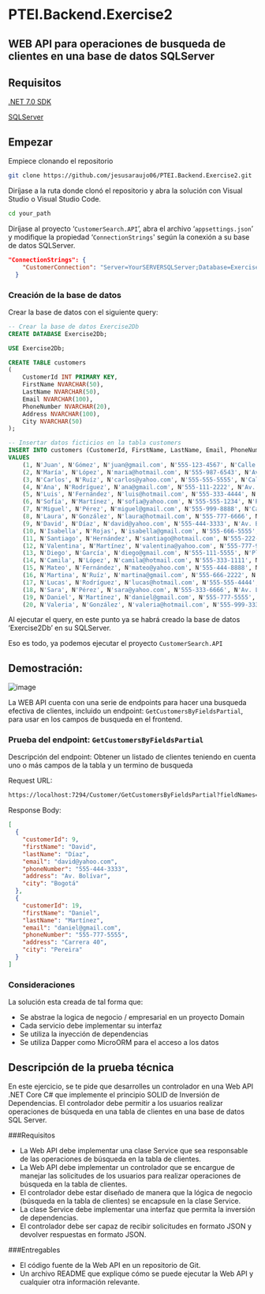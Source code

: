 # **PTEI.Backend.Exercise2**
## WEB API para operaciones de busqueda de clientes en una base de datos SQLServer
## Requisitos

[.NET 7.0 SDK](https://dotnet.microsoft.com/download/dotnet/7.0)

[SQLServer](https://www.microsoft.com/es-es/sql-server/sql-server-downloads)

## Empezar

Empiece clonando el repositorio

```bash
git clone https://github.com/jesusaraujo06/PTEI.Backend.Exercise2.git
```

Diríjase a la ruta donde clonó el repositorio y abra la solución con Visual Studio o Visual Studio Code.

```bash
cd your_path
```

Diríjase al proyecto ‘`CustomerSearch.API`’, abra el archivo ‘`appsettings.json`’ y modifique la propiedad ‘`ConnectionStrings`' según la conexión a su base de datos SQLServer.

```json
"ConnectionStrings": {
    "CustomerConnection": "Server=YourSERVERSQLServer;Database=Exercise2Db;User Id=root;Password=root123; Integrated Security=True; TrustServerCertificate=True;"
  }
```

### Creación de la base de datos

Crear la base de datos con el siguiente query:
```sql
-- Crear la base de datos Exercise2Db
CREATE DATABASE Exercise2Db;

USE Exercise2Db;

CREATE TABLE customers
(
    CustomerId INT PRIMARY KEY,
    FirstName NVARCHAR(50),
    LastName NVARCHAR(50),
    Email NVARCHAR(100),
    PhoneNumber NVARCHAR(20),
    Address NVARCHAR(100),
    City NVARCHAR(50)
);

-- Insertar datos ficticios en la tabla customers
INSERT INTO customers (CustomerId, FirstName, LastName, Email, PhoneNumber, Address, City)
VALUES
    (1, N'Juan', N'Gómez', N'juan@gmail.com', N'555-123-4567', N'Calle 123', N'Bogotá'),
    (2, N'María', N'López', N'maria@hotmail.com', N'555-987-6543', N'Avenida Principal', N'Medellín'),
    (3, N'Carlos', N'Ruíz', N'carlos@yahoo.com', N'555-555-5555', N'Calle Central', N'Cali'),
    (4, N'Ana', N'Rodríguez', N'ana@gmail.com', N'555-111-2222', N'Av. Libertad', N'Barranquilla'),
    (5, N'Luis', N'Fernández', N'luis@hotmail.com', N'555-333-4444', N'Calle 45', N'Cartagena'),
    (6, N'Sofía', N'Martínez', N'sofia@yahoo.com', N'555-555-1234', N'Plaza Mayor', N'Cali'),
    (7, N'Miguel', N'Pérez', N'miguel@gmail.com', N'555-999-8888', N'Carrera 67', N'Medellín'),
    (8, N'Laura', N'González', N'laura@hotmail.com', N'555-777-6666', N'Calle 56', N'Cúcuta'),
    (9, N'David', N'Díaz', N'david@yahoo.com', N'555-444-3333', N'Av. Bolívar', N'Bogotá'),
    (10, N'Isabella', N'Rojas', N'isabella@gmail.com', N'555-666-5555', N'Carrera 32', N'Pereira'),
    (11, N'Santiago', N'Hernández', N'santiago@hotmail.com', N'555-222-3333', N'Calle 89', N'Medellín'),
    (12, N'Valentina', N'Martínez', N'valentina@yahoo.com', N'555-777-9999', N'Carrera 25', N'Calí'),
    (13, N'Diego', N'García', N'diego@gmail.com', N'555-111-5555', N'Plaza Mayor', N'Cúcuta'),
    (14, N'Camila', N'López', N'camila@hotmail.com', N'555-333-1111', N'Calle 75', N'Medellín'),
    (15, N'Mateo', N'Fernández', N'mateo@yahoo.com', N'555-444-8888', N'Carrera 60', N'Bogotá'),
    (16, N'Martina', N'Ruíz', N'martina@gmail.com', N'555-666-2222', N'Avenida 6', N'Cali'),
    (17, N'Lucas', N'Rodríguez', N'lucas@hotmail.com', N'555-555-4444', N'Calle 22', N'Cartagena'),
    (18, N'Sara', N'Pérez', N'sara@yahoo.com', N'555-333-6666', N'Av. Libertad', N'Barranquilla'),
    (19, N'Daniel', N'Martínez', N'daniel@gmail.com', N'555-777-5555', N'Carrera 40', N'Pereira'),
    (20, N'Valeria', N'González', N'valeria@hotmail.com', N'555-999-3333', N'Calle 78', N'Medellín');
```

Al ejecutar el query, en este punto ya se habrá creado la base de datos ‘Exercise2Db’ en su SQLServer.

Eso es todo, ya podemos ejecutar el proyecto `CustomerSearch.API`

## Demostración:

![image](https://github.com/jesusaraujo06/PTEI.Backend.Exercise2/assets/72844628/3b89d11b-e137-42f9-b369-43367b64231a)

La WEB API cuenta con una serie de endpoints para hacer una busqueda efectiva de clientes, incluido un endpoint: `GetCustomersByFieldsPartial`, para usar en los campos de busqueda en el frontend.

### Prueba del endpoint: `GetCustomersByFieldsPartial`
Descripción del endpoint: Obtener un listado de clientes teniendo en cuenta uno o más campos de la tabla y un termino de busqueda

Request URL:

```bash
https://localhost:7294/Customer/GetCustomersByFieldsPartial?fieldNames=LastName&fieldNames=FirstName&searchTerm=Da
```

Response Body:

```json
[
  {
    "customerId": 9,
    "firstName": "David",
    "lastName": "Díaz",
    "email": "david@yahoo.com",
    "phoneNumber": "555-444-3333",
    "address": "Av. Bolívar",
    "city": "Bogotá"
  },
  {
    "customerId": 19,
    "firstName": "Daniel",
    "lastName": "Martínez",
    "email": "daniel@gmail.com",
    "phoneNumber": "555-777-5555",
    "address": "Carrera 40",
    "city": "Pereira"
  }
]
```

### Consideraciones
La solución esta creada de tal forma que:
- Se abstrae la logica de negocio / empresarial en un proyecto Domain
- Cada servicio debe implementar su interfaz
- Se utiliza la inyección de dependencias
- Se utiliza Dapper como MicroORM para el acceso a los datos

## **Descripción de la prueba técnica**
En este ejercicio, se te pide que desarrolles un controlador en una Web API .NET Core C# que
implemente el principio SOLID de Inversión de Dependencias. El controlador debe permitir a los
usuarios realizar operaciones de búsqueda en una tabla de clientes en una base de datos SQL
Server.

###Requisitos
- La Web API debe implementar una clase Service que sea responsable de las operaciones de
búsqueda en la tabla de clientes.
- La Web API debe implementar un controlador que se encargue de manejar las solicitudes de los
usuarios para realizar operaciones de búsqueda en la tabla de clientes.
- El controlador debe estar diseñado de manera que la lógica de negocio (búsqueda en la tabla de
clientes) se encapsule en la clase Service.
- La clase Service debe implementar una interfaz que permita la inversión de dependencias.
- El controlador debe ser capaz de recibir solicitudes en formato JSON y devolver respuestas en
formato JSON.

###Entregables
- El código fuente de la Web API en un repositorio de Git.
- Un archivo README que explique cómo se puede ejecutar la Web API y cualquier otra información
relevante.
